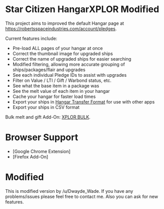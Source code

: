 # Star Citizen HangarXPLOR Modified

This project aims to improved the default Hangar page at https://robertsspaceindustries.com/account/pledges.

Current features include:
* Pre-load ALL pages of your hangar at once
* Correct the thumbnail image for upgraded ships
* Correct the name of upgraded ships for easier searching
* Modified filtering, allowing more accurate grouping of ships/packages/flair and upgrades
* See each individual Pledge IDs to assist with upgrades
* Filter on Value / LTI / Gift / Warbond status, etc.
* See what the base item in a package was
* See the melt value of each item in your hangar
* Cache your hangar for faster load times
* Export your ships in [Hangar Transfer Format](https://docs.starcitizen.fans/) for use with other apps
* Export your ships in CSV format

Bulk melt and gift Add-On: [XPLOR BULK](https://github.com/Dwayde/StarCitizen-HangarXPLOR-Bulk).

# Browser Support 

* [Google Chrome Extension]
* [Firefox Add-On]


# Modified

This is modified version by /u/Dwayde_Wade. If you have any problems/issues please feel free to contact me. Also you can ask for new features.
